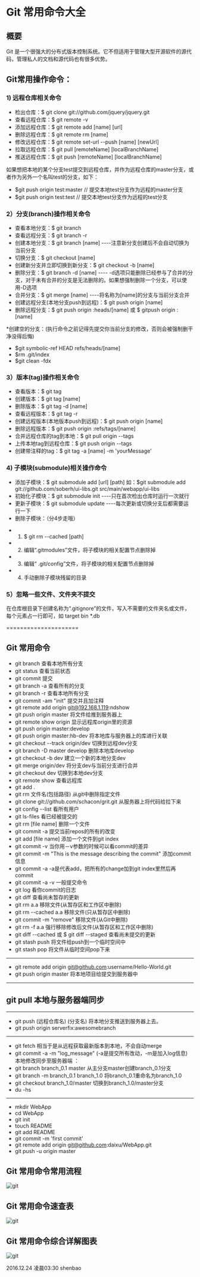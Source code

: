 # Git 常用命令大全

## 概要

Git 是一个很强大的分布式版本控制系统。它不但适用于管理大型开源软件的源代码，管理私人的文档和源代码也有很多优势。

## Git常用操作命令：

### 1) 远程仓库相关命令

* 检出仓库：$ git clone git://github.com/jquery/jquery.git
* 查看远程仓库：$ git remote -v
* 添加远程仓库：$ git remote add [name] [url]
* 删除远程仓库：$ git remote rm [name]
* 修改远程仓库：$ git remote set-url --push [name] [newUrl]
* 拉取远程仓库：$ git pull [remoteName] [localBranchName]
* 推送远程仓库：$ git push [remoteName] [localBranchName]

如果想把本地的某个分支test提交到远程仓库，并作为远程仓库的master分支，或者作为另外一个名叫test的分支，如下：
* $git push origin test:master         // 提交本地test分支作为远程的master分支
* $git push origin test:test              // 提交本地test分支作为远程的test分支

### 2）分支(branch)操作相关命令
* 查看本地分支：$ git branch
* 查看远程分支：$ git branch -r
* 创建本地分支：$ git branch [name] ----注意新分支创建后不会自动切换为当前分支
* 切换分支：$ git checkout [name]
* 创建新分支并立即切换到新分支：$ git checkout -b [name]
* 删除分支：$ git branch -d [name] ---- -d选项只能删除已经参与了合并的分支，对于未有合并的分支是无法删除的。如果想强制删除一个分支，可以使用-D选项
* 合并分支：$ git merge [name] ----将名称为[name]的分支与当前分支合并
* 创建远程分支(本地分支push到远程)：$ git push origin [name]
* 删除远程分支：$ git push origin :heads/[name] 或 $ gitpush origin :[name] 
 
*创建空的分支：(执行命令之前记得先提交你当前分支的修改，否则会被强制删干净没得后悔)
* $git symbolic-ref HEAD refs/heads/[name]
* $rm .git/index
* $git clean -fdx

### 3）版本(tag)操作相关命令
* 查看版本：$ git tag
* 创建版本：$ git tag [name]
* 删除版本：$ git tag -d [name]
* 查看远程版本：$ git tag -r
* 创建远程版本(本地版本push到远程)：$ git push origin [name]
* 删除远程版本：$ git push origin :refs/tags/[name]
* 合并远程仓库的tag到本地：$ git pull origin --tags
* 上传本地tag到远程仓库：$ git push origin --tags
* 创建带注释的tag：$ git tag -a [name] -m 'yourMessage'

### 4) 子模块(submodule)相关操作命令
* 添加子模块：$ git submodule add [url] [path]
   如：$git submodule add git://github.com/soberh/ui-libs.git src/main/webapp/ui-libs
* 初始化子模块：$ git submodule init  ----只在首次检出仓库时运行一次就行
* 更新子模块：$ git submodule update ----每次更新或切换分支后都需要运行一下
* 删除子模块：（分4步走哦）
-  1) $ git rm --cached [path]
-  2) 编辑“.gitmodules”文件，将子模块的相关配置节点删除掉
-  3) 编辑“ .git/config”文件，将子模块的相关配置节点删除掉
-  4) 手动删除子模块残留的目录

### 5）忽略一些文件、文件夹不提交
在仓库根目录下创建名称为“.gitignore”的文件，写入不需要的文件夹名或文件，每个元素占一行即可，如
target
bin
*.db


=====================
## Git 常用命令
* git branch 查看本地所有分支
* git status 查看当前状态 
* git commit 提交 
* git branch -a 查看所有的分支
* git branch -r 查看本地所有分支
* git commit -am "init" 提交并且加注释 
* git remote add origin git@192.168.1.119:ndshow
* git push origin master 将文件给推到服务器上 
* git remote show origin 显示远程库origin里的资源 
* git push origin master:develop
* git push origin master:hb-dev 将本地库与服务器上的库进行关联 
* git checkout --track origin/dev 切换到远程dev分支
* git branch -D master develop 删除本地库develop
* git checkout -b dev 建立一个新的本地分支dev
* git merge origin/dev 将分支dev与当前分支进行合并
* git checkout dev 切换到本地dev分支
* git remote show 查看远程库
* git add .
* git rm 文件名(包括路径) 从git中删除指定文件
* git clone git://github.com/schacon/grit.git 从服务器上将代码给拉下来
* git config --list 看所有用户
* git ls-files 看已经被提交的
* git rm [file name] 删除一个文件
* git commit -a 提交当前repos的所有的改变
* git add [file name] 添加一个文件到git index
* git commit -v 当你用－v参数的时候可以看commit的差异
* git commit -m "This is the message describing the commit" 添加commit信息
* git commit -a -a是代表add，把所有的change加到git index里然后再commit
* git commit -a -v 一般提交命令
* git log 看你commit的日志
* git diff 查看尚未暂存的更新
* git rm a.a 移除文件(从暂存区和工作区中删除)
* git rm --cached a.a 移除文件(只从暂存区中删除)
* git commit -m "remove" 移除文件(从Git中删除)
* git rm -f a.a 强行移除修改后文件(从暂存区和工作区中删除)
* git diff --cached 或 $ git diff --staged 查看尚未提交的更新
* git stash push 将文件给push到一个临时空间中
* git stash pop 将文件从临时空间pop下来
---------------------------------------------------------
- git remote add origin git@github.com:username/Hello-World.git
- git push origin master 将本地项目给提交到服务器中
-----------------------------------------------------------
## git pull 本地与服务器端同步
-----------------------------------------------------------------
- git push (远程仓库名) (分支名) 将本地分支推送到服务器上去。
- git push origin serverfix:awesomebranch
------------------------------------------------------------------
- git fetch 相当于是从远程获取最新版本到本地，不会自动merge
- git commit -a -m "log_message" (-a是提交所有改动，-m是加入log信息) 本地修改同步至服务器端 ：
- git branch branch_0.1 master 从主分支master创建branch_0.1分支
- git branch -m branch_0.1 branch_1.0 将branch_0.1重命名为branch_1.0
- git checkout branch_1.0/master 切换到branch_1.0/master分支
- du -hs


-----------------------------------------------------------
* mkdir WebApp
* cd WebApp
* git init
* touch README
* git add README
* git commit -m 'first commit'
* git remote add origin git@github.com:daixu/WebApp.git
* git push -u origin master

## Git 常用命令常用流程
![git](/img/git/git_1.png "常用命令常用流程")

## Git 常用命令速查表
![git](/img/git/git_2.jpg "常用命令速查表")

## Git 常用命令综合详解图表 
![git](/img/git/git.png "常用命令综合详解图表")



2016.12.24 凌晨03:30  shenbao